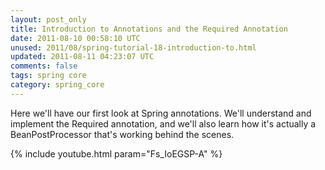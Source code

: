 ```yaml
---           
layout: post_only
title: Introduction to Annotations and the Required Annotation
date: 2011-08-10 00:58:10 UTC
unused: 2011/08/spring-tutorial-18-introduction-to.html
updated: 2011-08-11 04:23:07 UTC
comments: false
tags: spring core
category: spring_core
---
```


Here we'll have our first look at Spring annotations. We'll understand and implement the Required annotation, and we'll also learn how it's actually a BeanPostProcessor that's working behind the scenes.

{% include youtube.html param="Fs_IoEGSP-A" %}